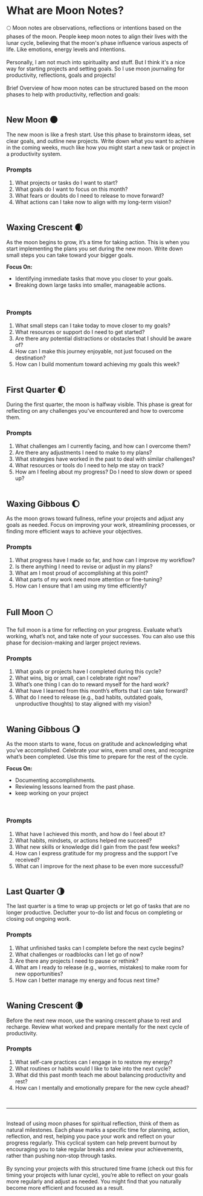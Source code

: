 # What are Moon Notes?
🌕 Moon notes are observations, reflections or intentions based on the phases of the moon. People keep moon notes to align their lives with the lunar cycle, believing that the moon's phase influence various aspects of life. Like emotions, energy levels and intentions.
<br><br>
Personally, I am not much into spirituality and stuff. But I think it's a nice way for starting projects and setting goals. So I use moon journaling for productivity, reflections, goals and projects!
<br><br>
Brief Overview of how moon notes can be structured based on the moon phases to help with productivity, reflection and goals:
<br><br>

## New Moon 🌑
The new moon is like a fresh start. Use this phase to brainstorm ideas, set clear goals, and outline new projects. Write down what you want to achieve in the coming weeks, much like how you might start a new task or project in a productivity system.
<br>

### Prompts
1. What projects or tasks do I want to start?
2. What goals do I want to focus on this month?
3.  What fears or doubts do I need to release to move forward?
4. What actions can I take now to align with my long-term vision?
<br><br>

## Waxing Crescent 🌒
As the moon begins to grow, it’s a time for taking action. This is when you start implementing the plans you set during the new moon. Write down small steps you can take toward your bigger goals.

**Focus On:**
- Identifying immediate tasks that move you closer to your goals.
- Breaking down large tasks into smaller, manageable actions.
<br>

### Prompts
1. What small steps can I take today to move closer to my goals?
2. What resources or support do I need to get started?
3. Are there any potential distractions or obstacles that I should be aware of?
4. How can I make this journey enjoyable, not just focused on the destination?
5. How can I build momentum toward achieving my goals this week?
<br><br>

## First Quarter 🌓 
During the first quarter, the moon is halfway visible. This phase is great for reflecting on any challenges you've encountered and how to overcome them.
<br>

### Prompts
1. What challenges am I currently facing, and how can I overcome them?
2. Are there any adjustments I need to make to my plans?
3. What strategies have worked in the past to deal with similar challenges?
4. What resources or tools do I need to help me stay on track?
5. How am I feeling about my progress? Do I need to slow down or speed up?
<br><br>

## Waxing Gibbous 🌔
As the moon grows toward fullness, refine your projects and adjust any goals as needed. Focus on improving your work, streamlining processes, or finding more efficient ways to achieve your objectives.
<br>

### Prompts
1. What progress have I made so far, and how can I improve my workflow?
2. Is there anything I need to revise or adjust in my plans?
3. What am I most proud of accomplishing at this point?
4. What parts of my work need more attention or fine-tuning?
5. How can I ensure that I am using my time efficiently?
<br><br>

## Full Moon 🌕
The full moon is a time for reflecting on your progress. Evaluate what’s working, what’s not, and take note of your successes. You can also use this phase for decision-making and larger project reviews.
<br>

### Prompts
1. What goals or projects have I completed during this cycle?
2. What wins, big or small, can I celebrate right now?
3. What’s one thing I can do to reward myself for the hard work?
4. What have I learned from this month’s efforts that I can take forward?
5. What do I need to release (e.g., bad habits, outdated goals, unproductive thoughts) to stay aligned with my vision?
<br><br>

## Waning Gibbous 🌖
As the moon starts to wane, focus on gratitude and acknowledging what you've accomplished. Celebrate your wins, even small ones, and recognize what’s been completed. Use this time to prepare for the rest of the cycle.
<br>

**Focus On:**   
- Documenting accomplishments.
- Reviewing lessons learned from the past phase.
- keep working on your project
<br>

### Prompts
1. What have I achieved this month, and how do I feel about it?
2. What habits, mindsets, or actions helped me succeed?
3. What new skills or knowledge did I gain from the past few weeks?
4. How can I express gratitude for my progress and the support I’ve received?
5. What can I improve for the next phase to be even more successful?
<br><br>

## Last Quarter 🌗
The last quarter is a time to wrap up projects or let go of tasks that are no longer productive. Declutter your to-do list and focus on completing or closing out ongoing work.
<br>

### Prompts
1. What unfinished tasks can I complete before the next cycle begins?
2. What challenges or roadblocks can I let go of now?
3. Are there any projects I need to pause or rethink?
4. What am I ready to release (e.g., worries, mistakes) to make room for new opportunities?
5. How can I better manage my energy and focus next time?
<br><br>

## Waning Crescent 🌘
Before the next new moon, use the waning crescent phase to rest and recharge. Review what worked and prepare mentally for the next cycle of productivity.
<br>

### Prompts
1. What self-care practices can I engage in to restore my energy?
2. What routines or habits would I like to take into the next cycle?
3. What did this past month teach me about balancing productivity and rest?
4. How can I mentally and emotionally prepare for the new cycle ahead?
<br>
<hr>
<br>
Instead of using moon phases for spiritual reflection, think of them as natural milestones. Each phase marks a specific time for planning, action, reflection, and rest, helping you pace your work and reflect on your progress regularly. This cyclical system can help prevent burnout by encouraging you to take regular breaks and review your achievements, rather than pushing non-stop through tasks.
<br><br>
By syncing your projects with this structured time frame (check out this for timing your projects with lunar cycle), you’re able to reflect on your goals more regularly and adjust as needed. You might find that you naturally become more efficient and focused as a result.